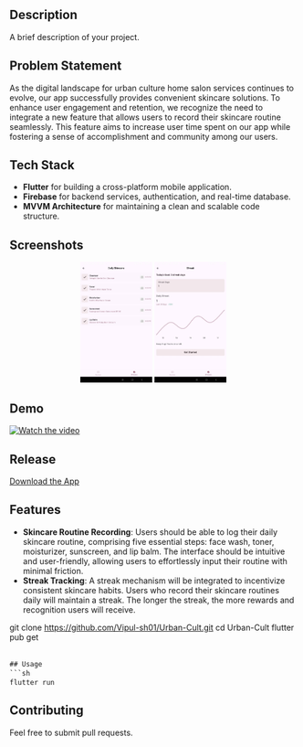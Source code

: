 ## Description
A brief description of your project.

## Problem Statement
As the digital landscape for urban culture home salon services continues to evolve, our app successfully provides convenient skincare solutions. To enhance user engagement and retention, we recognize the need to integrate a new feature that allows users to record their skincare routine seamlessly. This feature aims to increase user time spent on our app while fostering a sense of accomplishment and community among our users.

## Tech Stack
- **Flutter** for building a cross-platform mobile application.
- **Firebase** for backend services, authentication, and real-time database.
- **MVVM Architecture** for maintaining a clean and scalable code structure.

## Screenshots

<div align="center">
  <img src="https://github.com/Vipul-sh01/Urban-Cult/blob/main/2github.jpg" alt="Post Details 1" width="25%">
  <img src="https://github.com/Vipul-sh01/Urban-Cult/blob/main/3github.jpg" alt="Post Details 2" width="25%">
</div>

## Demo
[![Watch the video](https://via.placeholder.com/150)](https://drive.google.com/drive/u/1/folders/1zLuvaE19J4LBGDZRvHn-xMVr_M5OCEZ8)


## Release
[Download the App](https://drive.google.com/drive/u/1/folders/1XPXLHvP36Q6aVR8WTqyYt16awsZOfTxJ)


## Features
- **Skincare Routine Recording**: Users should be able to log their daily skincare routine, comprising five essential steps: face wash, toner, moisturizer, sunscreen, and lip balm. The interface should be intuitive and user-friendly, allowing users to effortlessly input their routine with minimal friction.
- **Streak Tracking**: A streak mechanism will be integrated to incentivize consistent skincare habits. Users who record their skincare routines daily will maintain a streak. The longer the streak, the more rewards and recognition users will receive.

git clone https://github.com/Vipul-sh01/Urban-Cult.git
cd Urban-Cult
flutter pub get

```

## Usage
```sh
flutter run
```

## Contributing
Feel free to submit pull requests.


